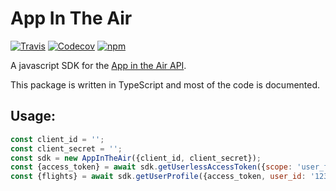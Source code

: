 # App In The Air
[![Travis](https://img.shields.io/travis/louy/appintheair-js.svg)](https://travis-ci.org/louy/appintheair-js)
[![Codecov](https://img.shields.io/codecov/c/github/louy/appintheair-js.svg)](https://codecov.io/gh/louy/appintheair-js)
[![npm](https://img.shields.io/npm/v/appintheair.svg)](https://www.npmjs.com/package/appintheair)

A javascript SDK for the [App in the Air API](http://docs.appintheair.apiary.io).

This package is written in TypeScript and most of the code is documented.

## Usage:
```js
const client_id = '';
const client_secret = '';
const sdk = new AppInTheAir({client_id, client_secret});
const {access_token} = await sdk.getUserlessAccessToken({scope: 'user_flights'});
const {flights} = await sdk.getUserProfile({access_token, user_id: '123'});
```
